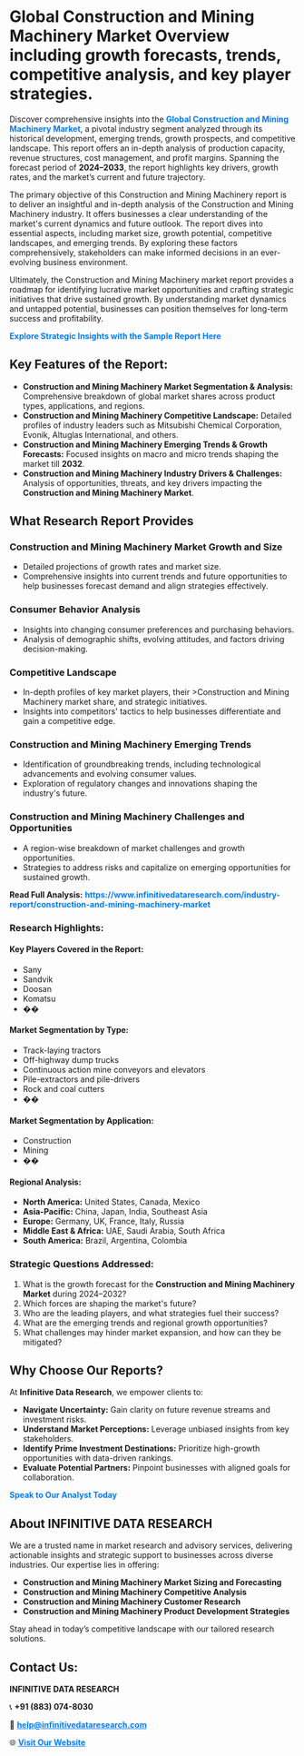 <h1>Global Construction and Mining Machinery Market Overview including growth forecasts, trends, competitive analysis, and key player strategies.</h1>
<p>
Discover comprehensive insights into the 
<a href="https://www.infinitivedataresearch.com/industry-report/construction-and-mining-machinery-market" rel="dofollow" style="color: #007BFF; text-decoration: none;"><strong>Global Construction and Mining Machinery Market</strong></a>, a pivotal industry segment analyzed through its historical development, emerging trends, growth prospects, and competitive landscape. This report offers an in-depth analysis of production capacity, revenue structures, cost management, and profit margins. Spanning the forecast period of <strong>2024–2033</strong>, the report highlights key drivers, growth rates, and the market’s current and future trajectory.
</p>
<p>
The primary objective of this Construction and Mining Machinery report is to deliver an insightful and in-depth analysis of the Construction and Mining Machinery industry. It offers businesses a clear understanding of the market's current dynamics and future outlook. The report dives into essential aspects, including market size, growth potential, competitive landscapes, and emerging trends. By exploring these factors comprehensively, stakeholders can make informed decisions in an ever-evolving business environment.
</p>
<p>
Ultimately, the Construction and Mining Machinery market report provides a roadmap for identifying lucrative market opportunities and crafting strategic initiatives that drive sustained growth. By understanding market dynamics and untapped potential, businesses can position themselves for long-term success and profitability.
</p>
<p>
<a href="https://www.infinitivedataresearch.com/request-sample/reportId=107960" style="color: #007BFF; text-decoration: none;"><strong>Explore Strategic Insights with the Sample Report Here</strong></a>
</p>

<h2>Key Features of the Report:</h2>
<ul>
<li><strong>Construction and Mining Machinery Market Segmentation & Analysis:</strong> Comprehensive breakdown of global market shares across product types, applications, and regions.</li>
<li><strong>Construction and Mining Machinery Competitive Landscape:</strong> Detailed profiles of industry leaders such as Mitsubishi Chemical Corporation, Evonik, Altuglas International, and others.</li>
<li><strong>Construction and Mining Machinery Emerging Trends & Growth Forecasts:</strong> Focused insights on macro and micro trends shaping the market till <strong>2032</strong>.</li>
<li><strong>Construction and Mining Machinery Industry Drivers & Challenges:</strong> Analysis of opportunities, threats, and key drivers impacting the <strong>Construction and Mining Machinery Market</strong>.</li>
</ul>

<h2>What Research Report Provides</h2>
<h3>Construction and Mining Machinery Market Growth and Size</h3>
<ul>
<li>Detailed projections of growth rates and market size.</li>
<li>Comprehensive insights into current trends and future opportunities to help businesses forecast demand and align strategies effectively.</li>
</ul>

<h3>Consumer Behavior Analysis</h3>
<ul>
<li>Insights into changing consumer preferences and purchasing behaviors.</li>
<li>Analysis of demographic shifts, evolving attitudes, and factors driving decision-making.</li>
</ul>

<h3>Competitive Landscape</h3>
<ul>
<li>In-depth profiles of key market players, their >Construction and Mining Machinery market share, and strategic initiatives.</li>
<li>Insights into competitors' tactics to help businesses differentiate and gain a competitive edge.</li>
</ul>

<h3>Construction and Mining Machinery Emerging Trends</h3>
<ul>
<li>Identification of groundbreaking trends, including technological advancements and evolving consumer values.</li>
<li>Exploration of regulatory changes and innovations shaping the industry's future.</li>
</ul>

<h3>Construction and Mining Machinery Challenges and Opportunities</h3>
<ul>
<li>A region-wise breakdown of market challenges and growth opportunities.</li>
<li>Strategies to address risks and capitalize on emerging opportunities for sustained growth.</li>
</ul>
<p><strong>Read Full Analysis:</strong> <a href="https://www.infinitivedataresearch.com/industry-report/construction-and-mining-machinery-market" rel="dofollow" style="color: #007BFF; text-decoration: none;"><strong>https://www.infinitivedataresearch.com/industry-report/construction-and-mining-machinery-market</strong></a></p>
<h3>Research Highlights:</h3>
<h4>Key Players Covered in the Report:</h4>
<ul><li>Sany</li><li>Sandvik</li><li>Doosan</li><li>Komatsu</li><li>��</li></ul>
<h4>Market Segmentation by Type:</h4>
<ul><li>Track-laying tractors</li><li>Off-highway dump trucks</li><li>Continuous action mine conveyors and elevators</li><li>Pile-extractors and pile-drivers</li><li>Rock and coal cutters</li><li>��</li></ul>
<h4>Market Segmentation by Application:</h4>
<ul><li>Construction</li><li>Mining</li><li>��</li></ul>

<h4>Regional Analysis:</h4>
<ul>
<li><strong>North America:</strong> United States, Canada, Mexico</li>
<li><strong>Asia-Pacific:</strong> China, Japan, India, Southeast Asia</li>
<li><strong>Europe:</strong> Germany, UK, France, Italy, Russia</li>
<li><strong>Middle East & Africa:</strong> UAE, Saudi Arabia, South Africa</li>
<li><strong>South America:</strong> Brazil, Argentina, Colombia</li>
</ul>

<h3>Strategic Questions Addressed:</h3>
<ol>
<li>What is the growth forecast for the <strong>Construction and Mining Machinery Market</strong> during 2024–2032?</li>
<li>Which forces are shaping the market's future?</li>
<li>Who are the leading players, and what strategies fuel their success?</li>
<li>What are the emerging trends and regional growth opportunities?</li>
<li>What challenges may hinder market expansion, and how can they be mitigated?</li>
</ol>

<h2>Why Choose Our Reports?</h2>
<p>At <strong>Infinitive Data Research</strong>, we empower clients to:</p>
<ul>
<li><strong>Navigate Uncertainty:</strong> Gain clarity on future revenue streams and investment risks.</li>
<li><strong>Understand Market Perceptions:</strong> Leverage unbiased insights from key stakeholders.</li>
<li><strong>Identify Prime Investment Destinations:</strong> Prioritize high-growth opportunities with data-driven rankings.</li>
<li><strong>Evaluate Potential Partners:</strong> Pinpoint businesses with aligned goals for collaboration.</li>
</ul>
<p><a href="https://www.infinitivedataresearch.com/industry-report/construction-and-mining-machinery-market" rel="dofollow" style="color: #007BFF; text-decoration: none;"><strong>Speak to Our Analyst Today</strong></a></p>

<h2>About INFINITIVE DATA RESEARCH</h2>
<p>We are a trusted name in market research and advisory services, delivering actionable insights and strategic support to businesses across diverse industries. Our expertise lies in offering:</p>
<ul>
<li><strong>Construction and Mining Machinery Market Sizing and Forecasting</strong></li>
<li><strong>Construction and Mining Machinery Competitive Analysis</strong></li>
<li><strong>Construction and Mining Machinery Customer Research</strong></li>
<li><strong>Construction and Mining Machinery Product Development Strategies</strong></li>
</ul>
<p>Stay ahead in today’s competitive landscape with our tailored research solutions.</p>

<h2>Contact Us:</h2>
<p><strong>INFINITIVE DATA RESEARCH</strong></p>
<p>📞 <strong>+91 (883) 074-8030</strong></p>
<p>📧 <strong><a href="mailto:help@infinitivedataresearch.com" style="color: #007BFF;">help@infinitivedataresearch.com</a></strong></p>
<p>🌐 <strong><a href="https://www.infinitivedataresearch.com" rel="dofollow" style="color: #007BFF;">Visit Our Website</a></strong></p>